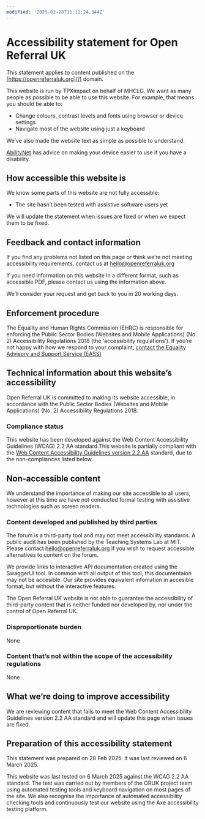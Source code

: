 ```yaml
---
modified: '2025-02-28T11:11:24.344Z'
---
```


# Accessibility statement for Open Referral UK

This statement applies to content published on the [https://openreferraluk.org](/) domain.

This website is run by TPXimpact on behalf of MHCLG. We want as many people as possible to be able to use this website. For example, that means you should be able to:

- Change colours, contrast levels and fonts using browser or device settings
- Navigate most of the website using just a keyboard

We’ve also made the website text as simple as possible to understand.

[AbilityNet](https://abilitynet.org.uk) has advice on making your device easier to use if you have a disability.

## How accessible this website is

We know some parts of this website are not fully accessible:

- The site hasn’t been tested with assistive software users yet

We will update the statement when issues are fixed or when we expect them to be fixed. 

## Feedback and contact information

If you find any problems not listed on this page or think we’re not meeting accessibility requirements, contact us at hello@openreferraluk.org

If you need information on this website in a different format, such as accessible PDF, please contact us using the information above. 

We’ll consider your request and get back to you in 20 working days. 

## Enforcement procedure

The Equality and Human Rights Commission (EHRC) is responsible for enforcing the Public Sector Bodies (Websites and Mobile Applications) (No. 2) Accessibility Regulations 2018 (the ‘accessibility regulations’). If you’re not happy with how we respond to your complaint, [contact the Equality Advisory and Support Service (EASS)](https://www.equalityadvisoryservice.com/)

## Technical information about this website’s accessibility

Open Referral UK is committed to making its website accessible, in accordance with the Public Sector Bodies (Websites and Mobile Applications) (No. 2) Accessibility Regulations 2018.

### Compliance status

This website has been developed against the Web Content Accessibility Guidelines (WCAG) 2.2 AA standard.This website is partially compliant with the [Web Content Accessibility Guidelines version 2.2 AA](https://www.w3.org/TR/WCAG22/#requirements-for-wcag-2-2) standard, due to the non-compliances listed below.

## Non-accessible content

We understand the importance of making our site accessible to all users, however at this time we have not conducted formal testing with assistive technologies such as screen readers.

### Content developed and published by third parties

The forum is a third-party tool and may not meet accessibility standards. A public audit has been published by the Teaching Systems Lab at MIT. Please contact hello@openreferraluk.org if you wish to request accessible alternatives to content on the forum.

We provide links to interactive API documentation created using the SwaggerUI tool. In common with all output of this tool, this documentaion may not be accesible. Our site provides equivalent infomation in accesible format, but without the interactive features.

The Open Referral UK website is not able to guarantee the accessibility of third-party content that is neither funded nor developed by, nor under the control of Open Referral UK.

### Disproportionate burden

None

### Content that’s not within the scope of the accessibility regulations

None

## What we’re doing to improve accessibility

We are reviewing content that fails to meet the Web Content Accessibility Guidelines version 2.2 AA standard and will update this page when issues are fixed.

## Preparation of this accessibility statement

This statement was prepared on 28 Feb 2025. It was last reviewed on 6 March 2025.

This website was last tested on 6 March 2025 against the WCAG 2.2 AA standard. The test was carried out by members of the ORUK project team using automated testing tools and keyboard navigation on most pages of the site. We also recognise the importance of automated accessibility checking tools and continuously test our website using the Axe accessibility testing platform.
